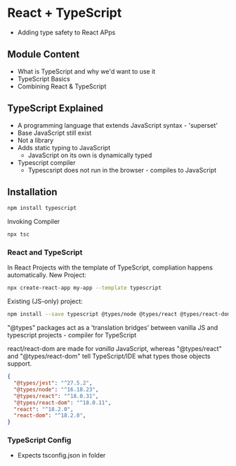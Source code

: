 # React + TypeScript

* Adding type safety to React APps

## Module Content
* What is TypeScript and why we'd want to use it
* TypeScript Basics
* Combining React & TypeScript

## TypeScript Explained
* A programming language that extends JavaScript syntax - 'superset'
* Base JavaScript still exist
* Not a library
* Adds static typing to JavaScript
  * JavaScript on its own is dynamically typed
* Typescript compiler
  * Typescsript does not run in the browser - compiles to JavaScript

## Installation
```bash
npm install typescript
```

Invoking Compiler
```bash
npx tsc
```

### React and TypeScript

In React Projects with the template of TypeScript, compliation happens automatically.
New Project:
```bash
npx create-react-app my-app --template typescript

```

Existing (JS-only) project:
```bash
npm install --save typescript @types/node @types/react @types/react-dom @types/jest
```

"@types" packages act as a 'translation bridges' between vanilla JS and typescript projects - compiler for TypeScript

react/react-dom are made for *vanilla* JavaScript, whereas "@types/react" and "@types/react-dom" tell TypeScript/IDE what types those objects support.
```json
{
  "@types/jest": "^27.5.2",
  "@types/node": "^16.18.23",
  "@types/react": "^18.0.31",
  "@types/react-dom": "^18.0.11",
  "react": "^18.2.0",
  "react-dom": "^18.2.0",
}
```

### TypeScript Config
* Expects tsconfig.json in folder

